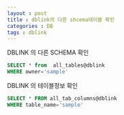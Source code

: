 ```yaml
---
layout : post
title : dblink의 다른 shcema테이블 확인
categories : DB
tags : dblink
---
```



DBLINK 의 다른 SCHEMA 확인

```sql
SELECT * from  all_tables@dblink
WHERE owner='sample'
```



DBLINK 의 테이블정보 확인

```sql
SELECT * FROM all_tab_columns@dblink
WHERE table_name='sample'
```
